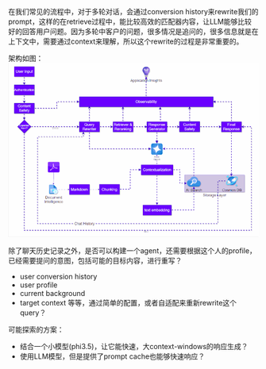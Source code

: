 在我们常见的流程中，对于多轮对话，会通过conversion history来rewrite我们的prompt，这样的在retrieve过程中，能比较高效的匹配器内容，让LLM能够比较好的回答用户问题。因为多轮中客户的问题，很多情况是追问的，很多信息就是在上下文中，需要通过context来理解，所以这个rewrite的过程是非常重要的。

架构如图：
![contextLLM_VS_RAG](./上下文感知PromptRewrite_20241118/RAG_0-1729080789691.gif)

除了聊天历史记录之外，是否可以构建一个agent，还需要根据这个人的profile，已经需要提问的意图，包括可能的目标内容，进行重写？

- user conversion history
- user profile
- current background
- target context
等等，通过简单的配置，或者自适配来重新rewrite这个query？

可能探索的方案：

- 结合一个小模型(phi3.5)，让它能快速，大context-windows的响应生成？
- 使用LLM模型，但是提供了prompt cache也能够快速响应？
